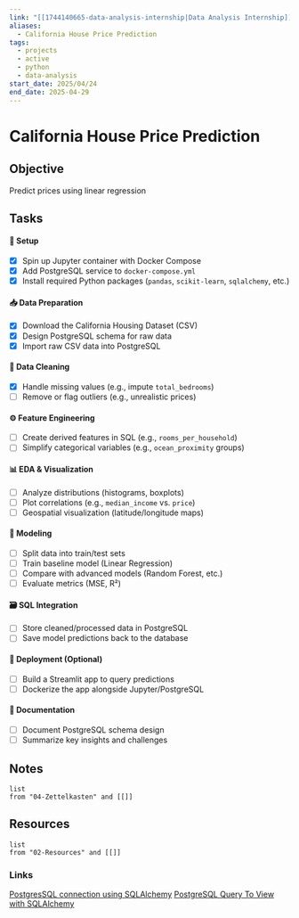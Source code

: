 ```yaml
---
link: "[[1744140665-data-analysis-internship|Data Analysis Internship]]"
aliases:
  - California House Price Prediction
tags:
  - projects
  - active
  - python
  - data-analysis
start_date: 2025/04/24
end_date: 2025-04-29
---
```

# California House Price Prediction
## Objective
Predict prices using linear regression
## Tasks
#### **🔧 Setup**
- [x] Spin up Jupyter container with Docker Compose
- [x] Add PostgreSQL service to `docker-compose.yml`
- [x] Install required Python packages (`pandas`, `scikit-learn`, `sqlalchemy`, etc.)
#### **📥 Data Preparation**
- [x] Download the California Housing Dataset (CSV)
- [x] Design PostgreSQL schema for raw data
- [x] Import raw CSV data into PostgreSQL
#### **🧹 Data Cleaning**
- [x] Handle missing values (e.g., impute `total_bedrooms`)
- [ ] Remove or flag outliers (e.g., unrealistic prices)
#### **⚙️ Feature Engineering**
- [ ] Create derived features in SQL (e.g., `rooms_per_household`)
- [ ] Simplify categorical variables (e.g., `ocean_proximity` groups)
#### **📊 EDA & Visualization**
- [ ] Analyze distributions (histograms, boxplots)
- [ ] Plot correlations (e.g., `median_income` vs. `price`)
- [ ] Geospatial visualization (latitude/longitude maps)
#### **🤖 Modeling**
- [ ] Split data into train/test sets
- [ ] Train baseline model (Linear Regression)
- [ ] Compare with advanced models (Random Forest, etc.)
- [ ] Evaluate metrics (MSE, R²)
#### **🗃️ SQL Integration**
- [ ] Store cleaned/processed data in PostgreSQL
- [ ] Save model predictions back to the database
#### **🚀 Deployment (Optional)**
- [ ] Build a Streamlit app to query predictions
- [ ] Dockerize the app alongside Jupyter/PostgreSQL
#### **📝 Documentation**
- [ ] Document PostgreSQL schema design
- [ ] Summarize key insights and challenges
## Notes
```dataview
list
from "04-Zettelkasten" and [[]]
```
## Resources
```dataview
list
from "02-Resources" and [[]]
```

### Links
[PostgresSQL connection using SQLAlchemy](https://docs.sqlalchemy.org/en/20/core/engines.html)
[PostgreSQL Query To View with SQLAlchemy](https://www.geeksforgeeks.org/how-can-i-query-a-postgresql-view-with-sqlalchemy/)